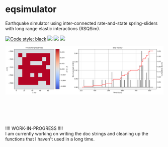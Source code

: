 # eqsimulator

Earthquake simulator using inter-connected rate-and-state spring-sliders with long range elastic interactions (RSQSim).

[![Code style: black](https://img.shields.io/badge/code%20style-black-000000.svg)](https://github.com/psf/black)
![](https://img.shields.io/github/commit-activity/w/ebeauce/eqsimulator)
![](https://img.shields.io/github/last-commit/ebeauce/eqsimulator)
![](https://img.shields.io/github/stars/ebeauce/eqsimulator?style=social)


<p align="center">
<img src="data/example.png" width=800>
</p><br><br><br><br>


!!!! WORK-IN-PROGRESS !!!!<br>
I am currently working on writing the doc strings and cleaning up the functions that I haven't used in a long time.
